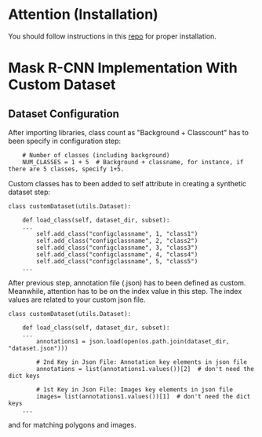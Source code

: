 # Attention (Installation)

You should follow instructions in this [repo](https://github.com/simurgailab/installation-guide-of-maskrcnn) for proper installation.

# Mask R-CNN Implementation With Custom Dataset

## Dataset Configuration

After importing libraries, class count as "Background + Classcount" has to been specify in configuration step:

```
    # Number of classes (including background)
    NUM_CLASSES = 1 + 5  # Background + classname, for instance, if there are 5 classes, specify 1+5.
``` 

Custom classes has to been added to self attribute in creating a synthetic dataset step:
```
class customDataset(utils.Dataset):

    def load_class(self, dataset_dir, subset):
    ...
        self.add_class("configclassname", 1, "class1")
        self.add_class("configclassname", 2, "class2")
        self.add_class("configclassname", 3, "class3")
        self.add_class("configclassname", 4, "class4")
        self.add_class("configclassname", 5, "class5")
    ...
```

After previous step, annotation file (.json) has to been defined as custom. 
Meanwhile, attention has to be on the index value in this step. The index values are related to your custom json file.
```
class customDataset(utils.Dataset):

    def load_class(self, dataset_dir, subset):
    ...
        annotations1 = json.load(open(os.path.join(dataset_dir, "dataset.json")))
        
        # 2nd Key in Json File: Annotation key elements in json file
        annotations = list(annotations1.values())[2]  # don't need the dict keys

        # 1st Key in Json File: Images key elements in json file
        images= list(annotations1.values())[1]  # don't need the dict keys
    ...
```
and  for matching polygons and images.